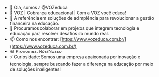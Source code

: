 - 👋 Olá, somos a @VOZeduca  
- 👀 VOZ | Cobrança educacional | Com a VOZ você educa!
- 🌱 A referência em soluções de adimplência para revolucionar a gestão financeira na educação.
- 💞️ Procuramos colaborar em projetos que integrem tecnologia e educação para resolver desafios do mundo real.  
- 📫 Como nos encontrar: [https://www.vozeduca.com.br/](https://www.vozeduca.com.br/)  
- 😄 Pronomes: Nós/Nosso  
- ⚡ Curiosidade: Somos uma empresa apaixonada por inovação e tecnologia, sempre buscando fazer a diferença na educação por meio de soluções inteligentes!  

